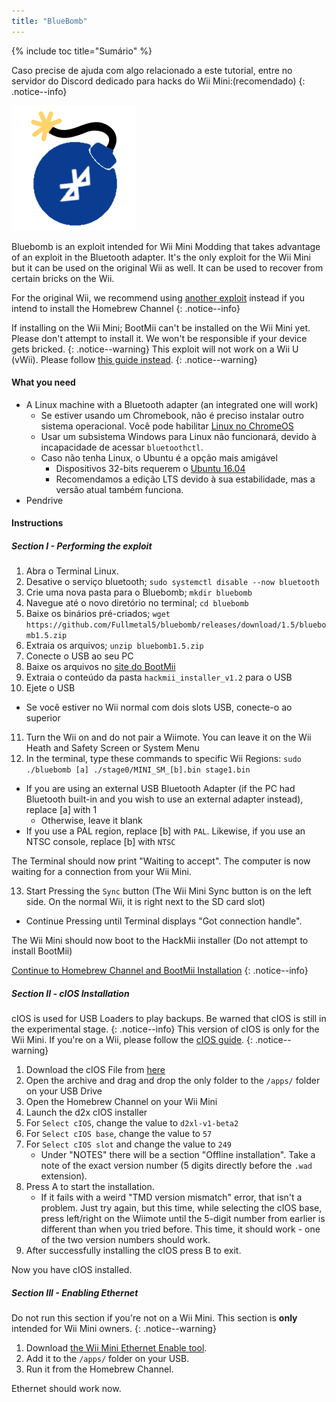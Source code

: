 ```yaml
---
title: "BlueBomb"
---
```


{% include toc title="Sumário" %}

Caso precise de ajuda com algo relacionado a este tutorial, entre no servidor do Discord dedicado para hacks do Wii Mini:[](https://discord.gg/6ryxnkS)(recomendado)
{: .notice--info}

![BlueBomb](/images/bluebomb.png)

Bluebomb is an exploit intended for Wii Mini Modding that takes advantage of an exploit in the Bluetooth adapter. It's the only exploit for the Wii Mini but it can be used on the original Wii as well. It can be used to recover from certain bricks on the Wii.

For the original Wii, we recommend using [another exploit](/get-started) instead if you intend to install the Homebrew Channel
{: .notice--info}

If installing on the Wii Mini; BootMii can't be installed on the Wii Mini yet. Please don't attempt to install it. We won't be responsible if your device gets bricked.
{: .notice--warning}
This exploit will not work on a Wii U (vWii). Please follow [this guide instead](https://wiiuguide.xyz/#/vwii/).
{: .notice--warning}

#### What you need
- A Linux machine with a Bluetooth adapter (an integrated one will work)
  - Se estiver usando um Chromebook, não é preciso instalar outro sistema operacional. Você pode habilitar [Linux no ChromeOS](https://support.google.com/chromebook/answer/9145439?hl=en)
  - Usar um subsistema Windows para Linux não funcionará, devido à incapacidade de acessar `bluetoothctl`.
  - Caso não tenha Linux, o Ubuntu é a opção mais amigável
    - Dispositivos 32-bits requerem o [Ubuntu 16.04](http://releases.ubuntu.com/16.04/)
    - Recomendamos a edição LTS devido à sua estabilidade, mas a versão atual também funciona.
- Pendrive

#### Instructions
##### Section I - Performing the exploit
1. Abra o Terminal Linux.
2. Desative o serviço bluetooth; `sudo systemctl disable --now bluetooth`
3. Crie uma nova pasta para o Bluebomb; `mkdir bluebomb`
4. Navegue até o novo diretório no terminal; `cd bluebomb`
5. Baixe os binários pré-criados; `wget https://github.com/Fullmetal5/bluebomb/releases/download/1.5/bluebomb1.5.zip`
6. Extraia os arquivos; `unzip bluebomb1.5.zip`
7. Conecte o USB ao seu PC
8. Baixe os arquivos no [site do BootMii](https://bootmii.org/download/)
9. Extraia o conteúdo da pasta `hackmii_installer_v1.2` para o USB
10. Ejete o USB
   - Se você estiver no Wii normal com dois slots USB, conecte-o ao superior
11. Turn the Wii on and do not pair a Wiimote. You can leave it on the Wii Heath and Safety Screen or System Menu
12. In the terminal, type these commands to specific Wii Regions: `sudo ./bluebomb [a] ./stage0/MINI_SM_[b].bin stage1.bin`
  - If you are using an external USB Bluetooth Adapter (if the PC had Bluetooth built-in and you wish to use an external adapter instead), replace [a] with 1
    - Otherwise, leave it blank
  - If you use a PAL region, replace [b] with `PAL`. Likewise, if you use an NTSC console, replace [b] with `NTSC`

The Terminal should now print "Waiting to accept". The computer is now waiting for a connection from your Wii Mini.

13. Start Pressing the `Sync` button (The Wii Mini Sync button is on the left side. On the normal Wii, it is right next to the SD card slot)
   - Continue Pressing until Terminal displays "Got connection handle".

The Wii Mini should now boot to the HackMii installer (Do not attempt to install BootMii)

[Continue to Homebrew Channel and BootMii Installation](hbc)
{: .notice--info}

##### Section II - cIOS Installation
cIOS is used for USB Loaders to play backups. Be warned that cIOS is still in the experimental stage.
{: .notice--info}
This version of cIOS is only for the Wii Mini. If you're on a Wii, please follow the [cIOS guide](/cios).
{: .notice--warning}

1. Download the cIOS File from [here](https://bluebomb.glitch.me/d2xl-cIOS/index.html)
2. Open the archive and drag and drop the only folder to the `/apps/` folder on your USB Drive
3. Open the Homebrew Channel on your Wii Mini
4. Launch the d2x cIOS installer
5. For `Select cIOS`, change the value to `d2xl-v1-beta2`
6. For `Select cIOS base`, change the value to `57`
7. For `Select cIOS slot` and change the value to `249`
   - Under "NOTES" there will be a section "Offline installation". Take a note of the exact version number (5 digits directly before the `.wad` extension).
8. Press A to start the installation.
   - If it fails with a weird "TMD version mismatch" error, that isn't a problem. Just try again, but this time, while selecting the cIOS base, press left/right on the Wiimote until the 5-digit number from earlier is different than when you tried before. This time, it should work - one of the two version numbers should work.
9. After successfully installing the cIOS press B to exit.

Now you have cIOS installed.

##### Section III - Enabling Ethernet

Do not run this section if you're not on a Wii Mini. This section is **only** intended for Wii Mini owners.
{: .notice--warning}

1. Download [the Wii Mini Ethernet Enable tool](/assets/files/Wii_Mini_Ethernet_Enable.zip).
2. Add it to the `/apps/` folder on your USB.
3. Run it from the Homebrew Channel.

Ethernet should work now.
